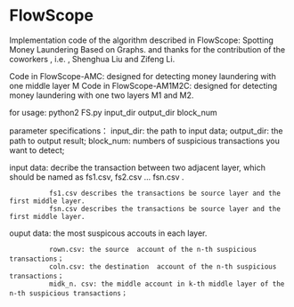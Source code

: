 # FlowScope
Implementation code of the algorithm described in FlowScope: Spotting Money Laundering Based on Graphs. and thanks for the contribution of the coworkers , i.e. , Shenghua Liu and Zifeng Li.

Code in  FlowScope-AMC:
            designed for detecting money laundering with one middle layer M
Code in  FlowScope-AM1M2C:
            designed for detecting money laundering with one two layers M1 and M2.  

for usage:
            python2  FS.py  input_dir output_dir  block_num 
       
       
parameter specifications：
  input_dir:  the path to input data; 
  output_dir: the path to output result;
  block_num:  numbers of suspicious transactions you want to detect;
  
  input data: decribe the transaction between two  adjacent layer, which should be named as fs1.csv, fs2.csv ... fsn.csv . 
              
              fs1.csv describes the transactions be source layer and the first middle layer.  
              fsn.csv describes the transactions be source layer and the first middle layer.  
               
  ouput data: the most suspicous accouts in each layer. 

              rown.csv: the source  account of the n-th suspicious transactions；
              coln.csv: the destination  account of the n-th suspicious transactions；
              midk_n. csv: the middle account in k-th middle layer of the n-th suspicious transactions；
             
  

  

